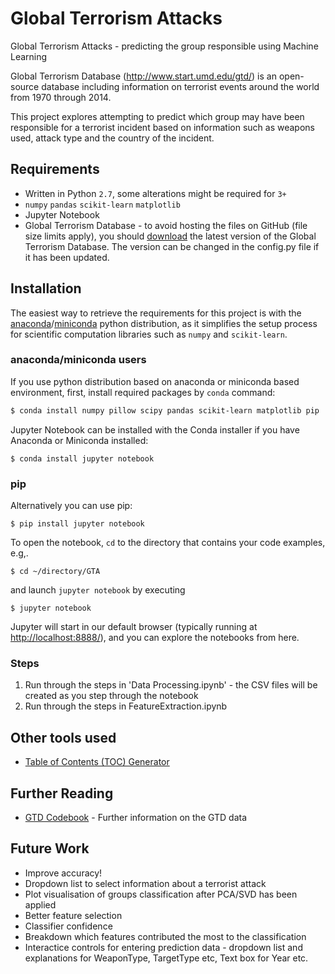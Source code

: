 # Global Terrorism Attacks

Global Terrorism Attacks - predicting the group responsible using Machine Learning

Global Terrorism Database (http://www.start.umd.edu/gtd/) is an open-source database including information on terrorist events around the world from 1970 through 2014. 

This project explores attempting to predict which group may have been responsible for a terrorist incident based on information such as weapons used, attack type and the country of the incident.

## Requirements

- Written in Python `2.7`, some alterations might be required for `3+`
- `numpy` `pandas` `scikit-learn` `matplotlib`
- Jupyter Notebook
- Global Terrorism Database - to avoid hosting the files on GitHub (file size limits apply), you should [download](http://www.start.umd.edu/gtd/) the latest version of the Global Terrorism Database. The version can be changed in the config.py file if it has been updated.

## Installation

The easiest way to retrieve the requirements for this project is with the [anaconda](https://anaconda.org/)/[miniconda](https://conda.io/miniconda.html) python distribution, as it simplifies the setup process for scientific computation libraries such as `numpy` and `scikit-learn`.

### anaconda/miniconda users

If you use python distribution based on anaconda or miniconda based environment, first, install required packages by `conda` command:

```bash
$ conda install numpy pillow scipy pandas scikit-learn matplotlib pip
```

Jupyter Notebook can be installed with the Conda installer if you have Anaconda or Miniconda installed:

    $ conda install jupyter notebook

### pip
Alternatively you can use pip:

    $ pip install jupyter notebook


To open the notebook, `cd` to the directory that contains your code examples, e.g,.

    $ cd ~/directory/GTA

and launch `jupyter notebook` by executing

    $ jupyter notebook

Jupyter will start in our default browser (typically running at [http://localhost:8888/](http://localhost:8888/)), and you can explore the notebooks from here.

### Steps
1) Run through the steps in 'Data Processing.ipynb' - the CSV files will be created as you step through the notebook
2) Run through the steps in FeatureExtraction.ipynb


## Other tools used
- [Table of Contents (TOC) Generator](https://github.com/minrk/ipython_extensions#table-of-contents)

## Further Reading
- [GTD Codebook](http://www.start.umd.edu/gtd/downloads/Codebook.pdf) - Further information on the GTD data

## Future Work
- Improve accuracy!
- Dropdown list to select information about a terrorist attack
- Plot visualisation of groups classification after PCA/SVD has been applied
- Better feature selection
- Classifier confidence
- Breakdown which features contributed the most to the classification
- Interactice controls for entering prediction data - dropdown list and explanations for WeaponType, TargetType etc, Text box for Year etc.
